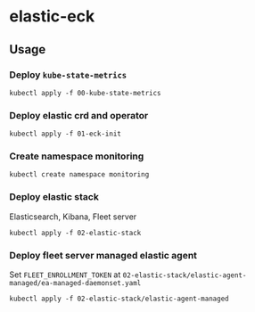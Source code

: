 # elastic-eck

## Usage

### Deploy `kube-state-metrics`
```
kubectl apply -f 00-kube-state-metrics
```

### Deploy elastic crd and operator
```
kubectl apply -f 01-eck-init
```

### Create namespace **monitoring**
```
kubectl create namespace monitoring
```

### Deploy elastic stack

Elasticsearch, Kibana, Fleet server

```
kubectl apply -f 02-elastic-stack
```

### Deploy fleet server managed elastic agent

Set `FLEET_ENROLLMENT_TOKEN` at `02-elastic-stack/elastic-agent-managed/ea-managed-daemonset.yaml`
```
kubectl apply -f 02-elastic-stack/elastic-agent-managed
```
